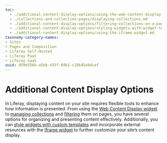 ```yaml
---
toc:
  - ./additional-content-display-options/using-the-web-content-display-widget.md
  - ./collections-and-collection-pages/displaying-collections.md
  - ./additional-content-display-options/filtering-collections-on-a-page.md
  - ./additional-content-display-options/styling-widgets-with-widget-templates.md
  - ./additional-content-display-options/using-the-iframe-widget.md
taxonomy-category-names:
- Sites
- Pages and Composition
- Liferay Self-Hosted
- Liferay PaaS
- Liferay SaaS
uuid: d59e556b-a5bb-435f-89b1-c28645ebdcaf
---
```


# Additional Content Display Options

In Liferay, displaying content on your site requires flexible tools to enhance how information is presented. From using the [Web Content Display widget](./additional-content-display-options/using-the-web-content-display-widget.md) to [managing collections](./collections-and-collection-pages/displaying-collections.md) and [filtering](./additional-content-display-options/filtering-collections-on-a-page.md) them on pages, you have several options for organizing and presenting content effectively. Additionally, you can [style widgets with custom templates](./additional-content-display-options/styling-widgets-with-widget-templates.md) and incorporate external resources with the [Iframe widget](./additional-content-display-options/using-the-iframe-widget.md) to further customize your site’s content display.
